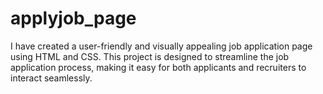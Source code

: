 # applyjob_page
I have created a user-friendly and visually appealing job application page using HTML and CSS. This project is designed to streamline the job application process, making it easy for both applicants and recruiters to interact seamlessly.
